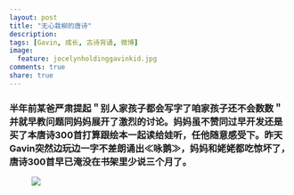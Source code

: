 ```yaml
---
layout: post
title: "无心栽柳的唐诗"
description: 
tags: [Gavin, 成长, 古诗背诵, 微博]
image:
  feature: jocelynholdinggavinkid.jpg
comments: true
share: true
---
```


### 半年前某爸严肃提起＂别人家孩子都会写字了咱家孩子还不会数数＂并就早教问题同妈妈展开了激烈的讨论。妈妈虽不赞同过早开发还是买了本唐诗300首打算跟绘本一起读给娃听，任他随意感受下。昨天Gavin突然边玩边一字不差朗诵出≪咏鹅≫，妈妈和姥姥都吃惊坏了，唐诗300首早已淹没在书架里少说三个月了。 ###


<figure>
  <a  href="{{ site.url }}/images/2013-11-29.jpg">
  <img src="{{ site.url }}/images/2013-11-29.jpg">
  </a>
</figure>

